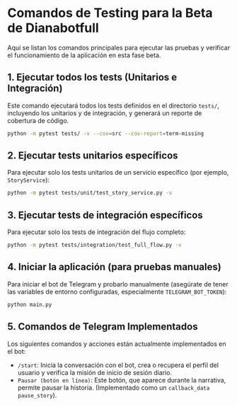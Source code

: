 # Comandos de Testing para la Beta de Dianabotfull

Aquí se listan los comandos principales para ejecutar las pruebas y verificar el funcionamiento de la aplicación en esta fase beta.

## 1. Ejecutar todos los tests (Unitarios e Integración)

Este comando ejecutará todos los tests definidos en el directorio `tests/`, incluyendo los unitarios y de integración, y generará un reporte de cobertura de código.

```bash
python -m pytest tests/ -v --cov=src --cov-report=term-missing
```

## 2. Ejecutar tests unitarios específicos

Para ejecutar solo los tests unitarios de un servicio específico (por ejemplo, `StoryService`):

```bash
python -m pytest tests/unit/test_story_service.py -v
```

## 3. Ejecutar tests de integración específicos

Para ejecutar solo los tests de integración del flujo completo:

```bash
python -m pytest tests/integration/test_full_flow.py -v
```

## 4. Iniciar la aplicación (para pruebas manuales)

Para iniciar el bot de Telegram y probarlo manualmente (asegúrate de tener las variables de entorno configuradas, especialmente `TELEGRAM_BOT_TOKEN`):

```bash
python main.py
```

## 5. Comandos de Telegram Implementados

Los siguientes comandos y acciones están actualmente implementados en el bot:

*   `/start`: Inicia la conversación con el bot, crea o recupera el perfil del usuario y verifica la misión de inicio de sesión diario.
*   `Pausar (botón en línea)`: Este botón, que aparece durante la narrativa, permite pausar la historia. (Implementado como un `callback_data` `pause_story`).